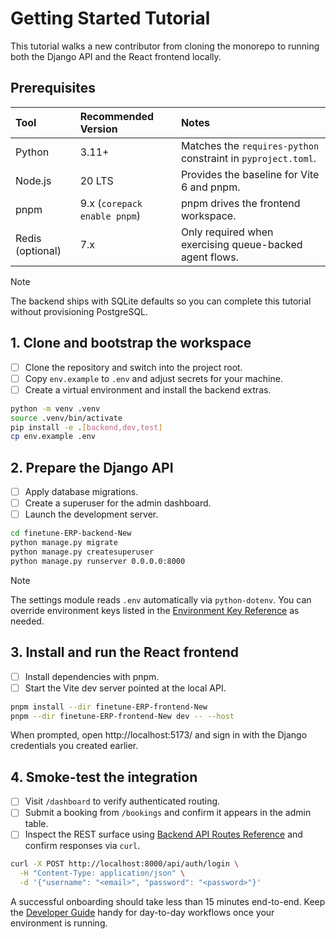 # Getting Started Tutorial

This tutorial walks a new contributor from cloning the monorepo to running both the Django API and the React frontend locally.

## Prerequisites

| Tool | Recommended Version | Notes |
| :--- | :------------------ | :---- |
| Python | 3.11+ | Matches the `requires-python` constraint in `pyproject.toml`. |
| Node.js | 20 LTS | Provides the baseline for Vite 6 and pnpm. |
| pnpm | 9.x (`corepack enable pnpm`) | pnpm drives the frontend workspace. |
| Redis (optional) | 7.x | Only required when exercising queue-backed agent flows. |

> [!NOTE]
> The backend ships with SQLite defaults so you can complete this tutorial without provisioning PostgreSQL.

## 1. Clone and bootstrap the workspace

- [ ] Clone the repository and switch into the project root.
- [ ] Copy `env.example` to `.env` and adjust secrets for your machine.
- [ ] Create a virtual environment and install the backend extras.

```bash
python -m venv .venv
source .venv/bin/activate
pip install -e .[backend,dev,test]
cp env.example .env
```

## 2. Prepare the Django API

- [ ] Apply database migrations.
- [ ] Create a superuser for the admin dashboard.
- [ ] Launch the development server.

```bash
cd finetune-ERP-backend-New
python manage.py migrate
python manage.py createsuperuser
python manage.py runserver 0.0.0.0:8000
```

> [!NOTE]
> The settings module reads `.env` automatically via `python-dotenv`. You can override environment keys listed in the [Environment Key Reference](reference/ENVIRONMENT_KEYS.md) as needed.

## 3. Install and run the React frontend

- [ ] Install dependencies with pnpm.
- [ ] Start the Vite dev server pointed at the local API.

```bash
pnpm install --dir finetune-ERP-frontend-New
pnpm --dir finetune-ERP-frontend-New dev -- --host
```

When prompted, open http://localhost:5173/ and sign in with the Django credentials you created earlier.

## 4. Smoke-test the integration

- [ ] Visit `/dashboard` to verify authenticated routing.
- [ ] Submit a booking from `/bookings` and confirm it appears in the admin table.
- [ ] Inspect the REST surface using [Backend API Routes Reference](reference/API_ROUTES.md) and confirm responses via `curl`.

```bash
curl -X POST http://localhost:8000/api/auth/login \
  -H "Content-Type: application/json" \
  -d '{"username": "<email>", "password": "<password>"}'
```

A successful onboarding should take less than 15 minutes end-to-end. Keep the [Developer Guide](DEVELOPER_GUIDE.md) handy for day-to-day workflows once your environment is running.
